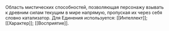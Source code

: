 Область мистических способностей, позволяющая персонажу взывать к древним силам текущим в мире напрямую, пропуская их через себя словно катализатор. Для Единения используется: [[Интеллект]]; [[Характер]]; [[Восприятие]]. 